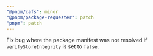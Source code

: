 ```yaml
---
"@pnpm/cafs": minor
"@pnpm/package-requester": patch
"pnpm": patch
---
```


Fix bug where the package manifest was not resolved if `verifyStoreIntegrity` is set to `false`.
